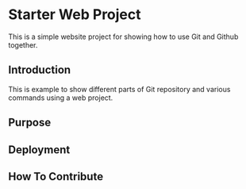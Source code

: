 # Starter Web Project

This is a simple website project for showing
how to use Git and Github together.

## Introduction

This is example to show different parts of Git repository and
various commands using a web project.

## Purpose

## Deployment

## How To Contribute
